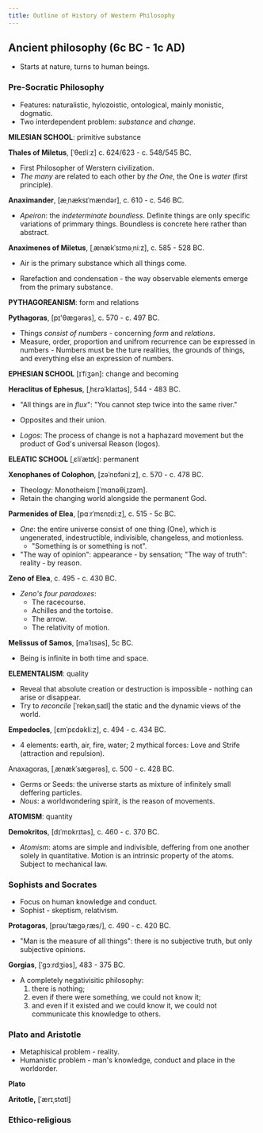```yaml
---
title: Outline of History of Western Philosophy
---
```


## Ancient philosophy (6c BC  - 1c AD)

* Starts at nature, turns to human beings.

### Pre-Socratic Philosophy

* Features: naturalistic, hylozoistic, ontological, mainly monistic, dogmatic.
* Two interdependent problem: *substance* and *change*.

**MILESIAN SCHOOL**: primitive substance

**Thales of Miletus**, [ˈθeɪliːz] c. 624/623 - c. 548/545 BC.
- First Philosopher of Werstern civilization.
- *The many* are related to each other by *the One*, the One is *water* (first principle).

**Anaximander**, [æˌnæksɪˈmændər], c. 610 - c. 546 BC.
- *Apeiron*: the *indeterminate boundless*. Definite things are only specific variations of primmary things. Boundless is concrete here rather than abstract.

**Anaximenes of Miletus**, [ˌænækˈsɪməˌniːz],  c. 585 - 528 BC.
- Air is the primary substance which all things come.
* Rarefaction and condensation - the way observable elements emerge from the primary substance.

**PYTHAGOREANISM**: form and relations

**Pythagoras**, [pɪ'θæɡərəs], c. 570 - c. 497 BC.
- Things *consist of numbers* - concerning *form* and *relations*.
- Measure, order, proportion and unifrom recurrence can be expressed in numbers - Numbers must be the ture realities, the grounds of things, and everything else an expression of numbers.

**EPHESIAN SCHOOL** [ɪˈfiʒən]: change and becoming

**Heraclitus of Ephesus**, [ˌhɛrəˈklaɪtəs], 544 - 483 BC.
- "All things are in *flux*": "You cannot step twice into the same river."
* Opposites and their union.
- *Logos*: The process of change is not a haphazard movement but the product of God's universal Reason (logos).

**ELEATIC SCHOOL** [ˌɛliˈætɪk]: permanent

**Xenophanes of Colophon**, [zəˈnɒfəniːz], c. 570 - c. 478 BC.
* Theology: Monotheism [ˈmɑnəθiˌɪzəm].
* Retain the changing world alongside the permanent God.

**Parmenides of Elea**, [pɑːrˈmɛnɪdiːz], c. 515 - 5c BC.
* *One*: the entire universe consist of one thing (One), which is ungenerated, indestructible, indivisible, changeless, and motionless.
  * "Something is or something is not".
* "The way of opinion": appearance - by sensation; "The way of truth": reality - by reason.

**Zeno of Elea**, c. 495 - c. 430 BC.
* *Zeno's four paradoxes*:
  * The racecourse.
  * Achilles and the tortoise.
  * The arrow.
  * The relativity of motion.

**Melissus of Samos**, [məˈlɪsəs], 5c BC.
* Being is infinite in both time and space.

**ELEMENTALISM**: quality

* Reveal that absolute creation or destruction is impossible - nothing can arise or disappear.
* Try to *reconcile* [ˈrekənˌsaɪl] the static and the dynamic views of the world.

**Empedocles**, [ɛmˈpɛdəkliːz], c. 494 - c. 434 BC.
* 4 elements: earth, air, fire, water; 2 mythical forces: Love and Strife (attraction and repulsion).

Anaxagoras, [ˌænækˈsæɡərəs], c. 500 - c. 428 BC.
* Germs or Seeds: the universe starts as mixture of infinitely small deffering particles.
* *Nous*: a worldwondering spirit, is the reason of movements.

**ATOMISM**: quantity

**Demokritos**, [dɪˈmɒkrɪtəs], c. 460 - c. 370 BC.
* *Atomism*: atoms are simple and indivisible, deffering from one another solely in quantitative. Motion is an intrinsic property of the atoms. Subject to mechanical law.

### Sophists and Socrates

* Focus on human knowledge and conduct.
* Sophist - skeptism, relativism.

**Protagoras**, [prəʊˈtæɡəˌræs/], c. 490 - c. 420 BC.
* "Man is the measure of all things": there is no subjective truth, but only subjective opinions.

**Gorgias**, [ˈɡɔːrdʒiəs], 483 - 375 BC.
* A completely negativisitic philosophy:
  1. there is nothing;
  2. even if there were something, we could not know it;
  3. and even if it existed and we could know it, we could not communicate this knowledge to others.



### Plato and Aristotle

* Metaphisical problem - reality.
* Humanistic problem - man's knowledge, conduct and place in the worldorder.

**Plato**

**Aritotle,** [ˈærɪˌstɑtl]

### Ethico-religious
